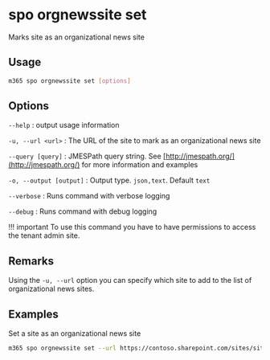# spo orgnewssite set

Marks site as an organizational news site

## Usage

```sh
m365 spo orgnewssite set [options]
```

## Options

`--help`
: output usage information

`-u, --url <url>`
: The URL of the site to mark as an organizational news site

`--query [query]`
: JMESPath query string. See [http://jmespath.org/](http://jmespath.org/) for more information and examples

`-o, --output [output]`
: Output type. `json,text`. Default `text`

`--verbose`
: Runs command with verbose logging

`--debug`
: Runs command with debug logging

!!! important
    To use this command you have to have permissions to access the tenant admin site.

## Remarks

Using the `-u, --url` option you can specify which site to add to the list of organizational news sites.

## Examples

Set a site as an organizational news site

```sh
m365 spo orgnewssite set --url https://contoso.sharepoint.com/sites/site1
```
